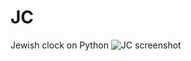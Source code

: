 # JC
Jewish clock on Python
![JC screenshot](https://s8.hostingkartinok.com/uploads/images/2018/11/d0766ddf4b753caf5fd7ef3f4d28c7f4.png)
